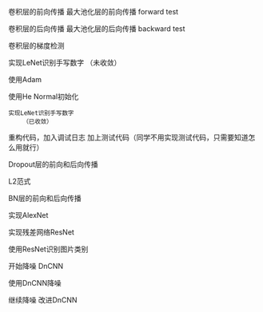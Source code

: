 卷积层的前向传播
最大池化层的前向传播
    forward test

卷积层的后向传播
最大池化层的后向传播
     backward test


卷积层的梯度检测
    

实现LeNet识别手写数字
    （未收敛）

使用Adam

使用He Normal初始化

    实现LeNet识别手写数字
        （已收敛）







<!-- 重构代码，分离层 -->
重构代码，加入调试日志
    加上测试代码（同学不用实现测试代码，只需要知道怎么用就行）























Dropout层的前向和后向传播

L2范式

BN层的前向和后向传播

实现AlexNet






实现残差网络ResNet




使用ResNet识别图片类别




开始降噪
DnCNN


使用DnCNN降噪






继续降噪
改进DnCNN



<!-- 加入更多后端 -->
